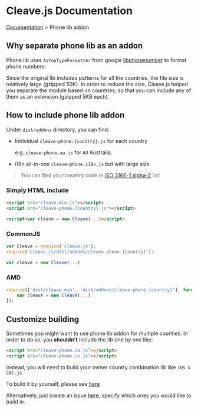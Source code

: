 # Cleave.js Documentation 

[Documentation](https://github.com/nosir/cleave.js/blob/master/doc/doc.md) > Phone lib addon

## Why separate phone lib as an addon

Phone lib uses `AsYouTypeFormatter` from google [libphonenumber](https://github.com/googlei18n/libphonenumber/) to format phone numbers. 

Since the original lib includes patterns for all the countries, the file size is relatively large (gzipped 50K). In order to reduce the size, Cleave.js helped you separate the module based on countries, so that you can include any of them as an extension (gzipped 5KB each).

## How to include phone lib addon

Under `dist/addons` directory, you can find:

- Individual `cleave-phone.{country}.js` for each country

    e.g. `cleave-phone.au.js` for `AU` Australia.

- i18n all-in-one `cleave-phone.i18n.js` but with large size

> You can find your country code in [ISO 3166-1 alpha-2](https://en.wikipedia.org/wiki/ISO_3166-1_alpha-2#Officially_assigned_code_elements) list.

### Simply HTML include

```html
<script src="cleave.min.js"></script>
<script src="cleave-phone.{country}.js"></script>

<script>var cleave = new Cleave(...)</script>
```

### CommonJS

```javascript
var Cleave = require('cleave.js');
require('cleave.js/dist/addons/cleave-phone.{country}');

var cleave = new Cleave(...)
```

### AMD

```javascript
require(['dist/cleave.min', 'dist/addons/cleave-phone.{country}'], function (Cleave) {
    var cleave = new Cleave(...)
});
```

## Customize building

Sometimes you might want to use phone lib addon for multiple counties. In order to do so, you **shouldn't** include the lib one by one like:

```html
<script src="cleave-phone.ca.js"></script>
<script src="cleave-phone.us.js"></script>
```

Instead, you will need to build your owner country combination lib like `(US & CA).js`

To build it by yourself, please see [here](https://github.com/nosir/libphonenumber-country-metadata#build-phone-type-formatterjs-for-cleavejs)

Alternatively, just create an issue [here](https://github.com/nosir/cleave.js/issues), specify which ones you would like to build in.
